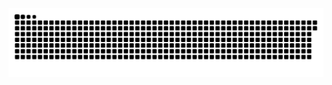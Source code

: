 <picture>
  <source media="(prefers-color-scheme: dark)" srcset="https://raw.githubusercontent.com/MarineHakobyan/MarineHakobyan/30a62780ac0f1fa86e7b18d1917f9bbe2f8f604d/github-contribution-grid-snake-dark.svg" />
  <source media="(prefers-color-scheme: light)" srcset="https://raw.githubusercontent.com/MarineHakobyan/MarineHakobyan/30a62780ac0f1fa86e7b18d1917f9bbe2f8f604d/github-contribution-grid-snake.svg" />
  <img alt="github-snake" src="https://raw.githubusercontent.com/MarineHakobyan/MarineHakobyan/30a62780ac0f1fa86e7b18d1917f9bbe2f8f604d/github-contribution-grid-snake-dark.svg" />
</picture>
